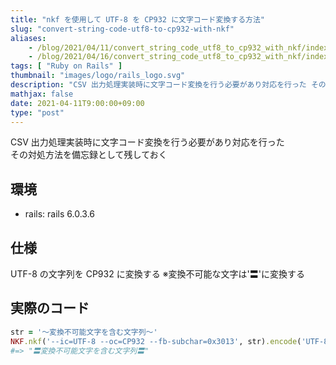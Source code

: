 ```yaml
---
title: "nkf を使用して UTF-8 を CP932 に文字コード変換する方法"
slug: "convert-string-code-utf8-to-cp932-with-nkf"
aliases:
    - /blog/2021/04/11/convert_string_code_utf8_to_cp932_with_nkf/index.html
    - /blog/2021/04/16/convert_string_code_utf8_to_cp932_with_nkf/index.html
tags: [ "Ruby on Rails" ]
thumbnail: "images/logo/rails_logo.svg"
description: "CSV 出力処理実装時に文字コード変換を行う必要があり対応を行った その対処方法を備忘録として残しておく"
mathjax: false
date: 2021-04-11T9:00:00+09:00
type: "post"
---
```


CSV 出力処理実装時に文字コード変換を行う必要があり対応を行った  
その対処方法を備忘録として残しておく

## 環境

* rails: rails 6.0.3.6

## 仕様

UTF-8 の文字列を CP932 に変換する ※変換不可能な文字は'〓'に変換する

## 実際のコード

```rb
str = '〜変換不可能文字を含む文字列〜'
NKF.nkf('--ic=UTF-8 --oc=CP932 --fb-subchar=0x3013', str).encode('UTF-8', 'CP932')
#=> "〓変換不可能文字を含む文字列〓"
```
